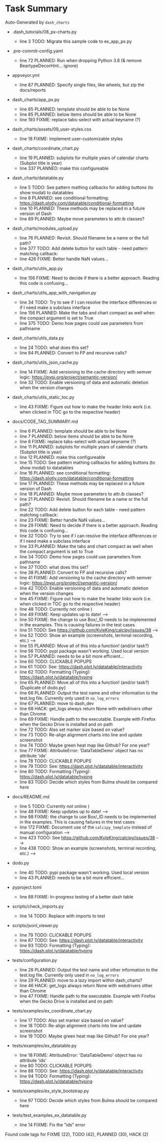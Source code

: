 # Task Summary

Auto-Generated by `dash_charts`

- .dash_tutorials/08_px-charts.py
    - line   3    TODO: Migrate this sample code to ex_app_px.py

- .pre-commit-config.yaml
    - line  72 PLANNED: Run when dropping Python 3.8 (& remove BeartypeDecorHint... ignore)

- appveyor.yml
    - line  87 PLANNED: Specify single files, like wheels, but zip the docs/reports

- dash_charts/app_px.py
    - line  65 PLANNED: template should be able to be None
    - line  85 PLANNED: below items should be able to be None
    - line 193   FIXME: replace tabs-select with actual keyname (?)

- dash_charts/assets/09_user-styles.css
    - line  18   FIXME: Implement user-customizable styles

- dash_charts/coordinate_chart.py
    - line  19 PLANNED: subplots for multiple years of calendar charts (Subplot title is year)
    - line 337 PLANNED: make this configureable

- dash_charts/datatable.py
    - line   5    TODO: See pattern mathing callbacks for adding buttons (to show modal) to datatables
    - line   8 PLANNED: see conditional formatting: https://dash.plotly.com/datatable/conditional-formatting
    - line  10 PLANNED: These methods may be replaced in a future version of Dash
    - line  89 PLANNED: Maybe move parameters to attr.ib classes?

- dash_charts/modules_upload.py
    - line  76 PLANNED: Revisit. Should filename be a name or the full path?
    - line 377    TODO: Add delete button for each table - need pattern matching callback:
    - line 426   FIXME: Better handle NaN values...

- dash_charts/utils_app.py
    - line 156   FIXME: Need to decide if there is a better approach. Reading this code is confusing...

- dash_charts/utils_app_with_navigation.py
    - line  34    TODO: Try to see if I can resolve the interface differences or if I need make a subclass interface
    - line 156 PLANNED: Make the tabs and chart compact as well when the compact argument is set to True
    - line 375    TODO: Demo how pages could use parameters from pathname

- dash_charts/utils_data.py
    - line  24    TODO: what does this set?
    - line  84 PLANNED: Convert to FP and recursive calls?

- dash_charts/utils_json_cache.py
    - line  14   FIXME: Add versioning to the cache directory with semver logic: https://pypi.org/project/semantic-version/
    - line  32    TODO: Enable versioning of data and automatic deletion when the version changes

- dash_charts/utils_static_toc.py
    - line  43   FIXME: Figure out how to make the header links work (i.e. when clicked in TOC go to the respective header)

- docs/CODE_TAG_SUMMARY.md
    - line   6 PLANNED: template should be able to be None
    - line   7 PLANNED: below items should be able to be None
    - line   8   FIXME: replace tabs-select with actual keyname (?)
    - line  11 PLANNED: subplots for multiple years of calendar charts (Subplot title is year)
    - line  12 PLANNED: make this configureable
    - line  15    TODO: See pattern mathing callbacks for adding buttons (to show modal) to datatables
    - line  16 PLANNED: see conditional formatting: https://dash.plotly.com/datatable/conditional-formatting
    - line  17 PLANNED: These methods may be replaced in a future version of Dash
    - line  18 PLANNED: Maybe move parameters to attr.ib classes?
    - line  21 PLANNED: Revisit. Should filename be a name or the full path?
    - line  22    TODO: Add delete button for each table - need pattern matching callback:
    - line  23   FIXME: Better handle NaN values...
    - line  29   FIXME: Need to decide if there is a better approach. Reading this code is confusing...
    - line  32    TODO: Try to see if I can resolve the interface differences or if I need make a subclass interface
    - line  33 PLANNED: Make the tabs and chart compact as well when the compact argument is set to True
    - line  34    TODO: Demo how pages could use parameters from pathname
    - line  37    TODO: what does this set?
    - line  38 PLANNED: Convert to FP and recursive calls?
    - line  41   FIXME: Add versioning to the cache directory with semver logic: https://pypi.org/project/semantic-version/
    - line  42    TODO: Enable versioning of data and automatic deletion when the version changes
    - line  45   FIXME: Figure out how to make the header links work (i.e. when clicked in TOC go to the respective header)
    - line  48    TODO: Currently not online )
    - line  49   FIXME: Keep updates up to date! -->
    - line  50   FIXME: the change to use Box/_ID needs to be implemented in the examples. This is causing failures in the test cases
    - line  51    TODO: See https://github.com/KyleKing/calcipy/issues/38 -->
    - line  52    TODO: Show an example (screenshots, terminal recording, etc.) -->
    - line  55 PLANNED: Move all of this into a function! (and/or task?)
    - line  56    TODO: pypi package wasn't working. Used local version
    - line  57 PLANNED: needs to be a bit more efficient...
    - line  60    TODO: CLICKABLE POPUPS
    - line  61    TODO: See: https://dash.plot.ly/datatable/interactivity
    - line  62    TODO: Formatting (Typing): https://dash.plot.ly/datatable/typing
    - line  65 PLANNED: Move all of this into a function! (and/or task?) {Duplicate of dodo.py}
    - line  66 PLANNED: Output the test name and other information to the test.log file. Currently only used in `no_log_errors`
    - line  67 PLANNED: move to dash_dev
    - line  68    HACK: get_logs always return None with webdrivers other than Chrome
    - line  69   FIXME: Handle path to the executable. Example with Firefox when the Gecko Drive is installed and on path
    - line  72    TODO: Also set marker size based on value?
    - line  73    TODO: Re-align alignment charts into line and update screenshot
    - line  74    TODO: Maybe green heat map like Github? For one year?
    - line  77   FIXME: AttributeError: 'DataTableDemo' object has no attribute 'ids'
    - line  78    TODO: CLICKABLE POPUPS
    - line  79    TODO: See: https://dash.plot.ly/datatable/interactivity
    - line  80    TODO: Formatting (Typing): https://dash.plot.ly/datatable/typing
    - line  83    TODO: Decide which styles from Bulma should be compared here

- docs/README.md
    - line   5    TODO: Currently not online )
    - line  48   FIXME: Keep updates up to date! -->
    - line  98   FIXME: the change to use Box/_ID needs to be implemented in the examples. This is causing failures in the test cases
    - line 172   FIXME: Document use of the `calcipy_template` instead of manual configuration -->
    - line 423    TODO: See https://github.com/KyleKing/calcipy/issues/38 -->
    - line 438    TODO: Show an example (screenshots, terminal recording, etc.) -->

- dodo.py
    - line  40    TODO: pypi package wasn't working. Used local version
    - line  43 PLANNED: needs to be a bit more efficient...

- pyproject.toml
    - line  88   FIXME: In-progress testing of a better dash table

- scripts/check_imports.py
    - line  14    TODO: Replace with imports to test

- scripts/jsonl_viewer.py
    - line  79    TODO: CLICKABLE POPUPS
    - line  87    TODO: See: https://dash.plot.ly/datatable/interactivity
    - line  93    TODO: Formatting (Typing): https://dash.plot.ly/datatable/typing

- tests/configuration.py
    - line  28 PLANNED: Output the test name and other information to the test.log file. Currently only used in `no_log_errors`
    - line  29 PLANNED: move to a lazy import within dash_charts?
    - line  46    HACK: get_logs always return None with webdrivers other than Chrome
    - line  47   FIXME: Handle path to the executable. Example with Firefox when the Gecko Drive is installed and on path

- tests/examples/ex_coordinate_chart.py
    - line  17    TODO: Also set marker size based on value?
    - line  18    TODO: Re-align alignment charts into line and update screenshot
    - line  19    TODO: Maybe green heat map like Github? For one year?

- tests/examples/ex_datatable.py
    - line  18   FIXME: AttributeError: 'DataTableDemo' object has no attribute 'ids'
    - line  80    TODO: CLICKABLE POPUPS
    - line  88    TODO: See: https://dash.plot.ly/datatable/interactivity
    - line  94    TODO: Formatting (Typing): https://dash.plot.ly/datatable/typing

- tests/examples/ex_style_bootstrap.py
    - line  97    TODO: Decide which styles from Bulma should be compared here

- tests/test_examples_ex_datatable.py
    - line  14   FIXME: Fix the "ids" error

Found code tags for FIXME (22), TODO (42), PLANNED (30), HACK (2)

<!-- calcipy:skip_tags -->
